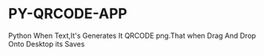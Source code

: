 # PY-QRCODE-APP
 Python When Text,It's Generates It QRCODE png.That when Drag And Drop Onto Desktop its Saves
